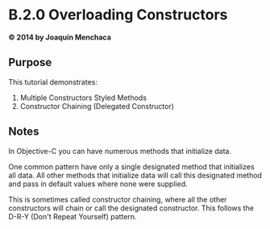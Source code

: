 # B.2.0 Overloading Constructors
**© 2014 by Joaquín Menchaca**

## Purpose

This tutorial demonstrates:

1. Multiple Constructors Styled Methods
3. Constructor Chaining (Delegated Constructor)

## Notes

In Objective-C you can have numerous methods that initialize data.  

One common pattern have only a single designated method that initializes all data.  All other methods that initialize data will call this designated method and pass in default values where none were supplied.  

This is sometimes called constructor chaining, where all the other constructors will chain or call the designated constructor.  This follows the D-R-Y (Don't Repeat Yourself) pattern.
